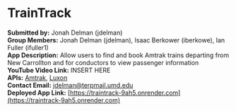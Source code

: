# TrainTrack
**Submitted by:** Jonah Delman (jdelman)  
**Group Members:** Jonah Delman (jdelman), Isaac Berkower (iberkowe), Ian Fuller (ifuller1)  
**App Description:** Allow users to find and book Amtrak trains departing from New Carrollton and for conductors to view passenger information  
**YouTube Video Link:** INSERT HERE  
**APIs:** [Amtrak](https://www.npmjs.com/package/amtrak), [Luxon](https://www.npmjs.com/package/luxon)    
**Contact Email:**  jdelman@terpmail.umd.edu  
**Deployed App Link:**  [https://traintrack-9ah5.onrender.com](https://traintrack-9ah5.onrender.com)
